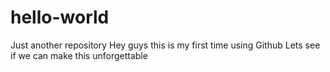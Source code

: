 # hello-world
Just another repository
Hey guys this is my first time using Github Lets see if we can make this unforgettable
